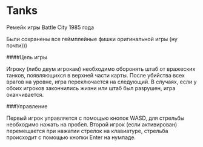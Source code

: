 # Tanks

Ремейк игры Battle City 1985 года

Были сохранены все геймплейные фишки оригинальной игры (ну почти)))

####Цель игры

Игроку (либо двум игрокам) необходимо оборонять штаб от вражеских танков, появляющихся
 в верхней части карты. После убийства всех врагов на уровне, игра переключается на следующий.
 В случаях, если у обоих игроков закончились жизни или штаб был разрушен, игра оканчивается.
 
 
###Управление

Первый игрок управляется с помощью кнопок WASD, для стрельбы необходимо нажать на пробел.
Второй игрок (если активирован) перемещается при нажатии стрелок на клавиатуре, стрельба происходит
с помощью кнопки Enter на нумпаде. 
